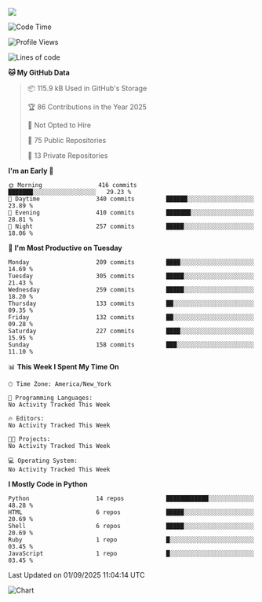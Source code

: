 
![](https://hit.yhype.me/github/profile?user_id=44564111)
<!--START_SECTION:waka-->
![Code Time](http://img.shields.io/badge/Code%20Time-26%20hrs%2018%20mins-blue)

![Profile Views](http://img.shields.io/badge/Profile%20Views-17-blue)

![Lines of code](https://img.shields.io/badge/From%20Hello%20World%20I%27ve%20Written-5.3%20million%20lines%20of%20code-blue)

**🐱 My GitHub Data** 

> 📦 115.9 kB Used in GitHub's Storage 
 > 
> 🏆 86 Contributions in the Year 2025
 > 
> 🚫 Not Opted to Hire
 > 
> 📜 75 Public Repositories 
 > 
> 🔑 13 Private Repositories 
 > 
**I'm an Early 🐤** 

```text
🌞 Morning                416 commits         ███████░░░░░░░░░░░░░░░░░░   29.23 % 
🌆 Daytime                340 commits         ██████░░░░░░░░░░░░░░░░░░░   23.89 % 
🌃 Evening                410 commits         ███████░░░░░░░░░░░░░░░░░░   28.81 % 
🌙 Night                  257 commits         █████░░░░░░░░░░░░░░░░░░░░   18.06 % 
```
📅 **I'm Most Productive on Tuesday** 

```text
Monday                   209 commits         ████░░░░░░░░░░░░░░░░░░░░░   14.69 % 
Tuesday                  305 commits         █████░░░░░░░░░░░░░░░░░░░░   21.43 % 
Wednesday                259 commits         █████░░░░░░░░░░░░░░░░░░░░   18.20 % 
Thursday                 133 commits         ██░░░░░░░░░░░░░░░░░░░░░░░   09.35 % 
Friday                   132 commits         ██░░░░░░░░░░░░░░░░░░░░░░░   09.28 % 
Saturday                 227 commits         ████░░░░░░░░░░░░░░░░░░░░░   15.95 % 
Sunday                   158 commits         ███░░░░░░░░░░░░░░░░░░░░░░   11.10 % 
```


📊 **This Week I Spent My Time On** 

```text
🕑︎ Time Zone: America/New_York

💬 Programming Languages: 
No Activity Tracked This Week

🔥 Editors: 
No Activity Tracked This Week

🐱‍💻 Projects: 
No Activity Tracked This Week

💻 Operating System: 
No Activity Tracked This Week
```

**I Mostly Code in Python** 

```text
Python                   14 repos            ████████████░░░░░░░░░░░░░   48.28 % 
HTML                     6 repos             █████░░░░░░░░░░░░░░░░░░░░   20.69 % 
Shell                    6 repos             █████░░░░░░░░░░░░░░░░░░░░   20.69 % 
Ruby                     1 repo              █░░░░░░░░░░░░░░░░░░░░░░░░   03.45 % 
JavaScript               1 repo              █░░░░░░░░░░░░░░░░░░░░░░░░   03.45 % 
```




 Last Updated on 01/09/2025 11:04:14 UTC
<!--END_SECTION:waka-->
![Chart](https://wakatime.com/share/@Vault108/688d9b71-d249-4f4e-81ef-3dceb97e43a3.svg)

